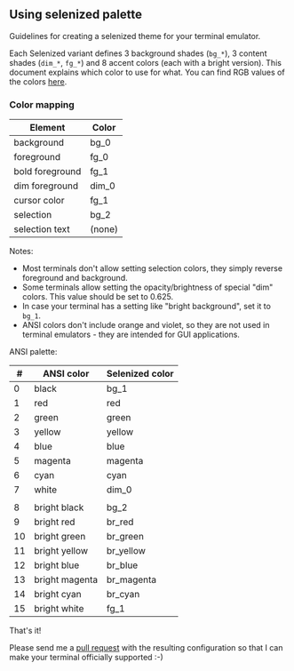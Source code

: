 Using selenized palette
-----------------------

Guidelines for creating a selenized theme for your terminal emulator.

Each Selenized variant defines 3 background shades (`bg_*`), 3 content shades
(`dim_*`, `fg_*`) and 8 accent colors (each with a bright version). This
document explains which color to use for what. You can find RGB values of the
colors [here](the-values.md).


### Color mapping

| Element           | Color  |
| ----------------- | ------ |
| background        | bg_0   |
| foreground        | fg_0   |
| bold foreground   | fg_1   |
| dim foreground    | dim_0  |
| cursor color      | fg_1   |
| selection         | bg_2   |
| selection text    | (none) |

Notes:

* Most terminals don't allow setting selection colors, they simply reverse
  foreground and background.
* Some terminals allow setting the opacity/brightness of special "dim" colors.
  This value should be set to 0.625.
* In case your terminal has a setting like "bright background", set it to
  `bg_1`.
* ANSI colors don't include orange and violet, so they are not used in terminal
  emulators - they are intended for GUI applications.



ANSI palette:

| #   | ANSI color     | Selenized color |
| --- | -------------- | --------------- |
| 0   | black          | bg_1            |
| 1   | red            | red             |
| 2   | green          | green           |
| 3   | yellow         | yellow          |
| 4   | blue           | blue            |
| 5   | magenta        | magenta         |
| 6   | cyan           | cyan            |
| 7   | white          | dim_0           |
|     |                |                 |
| 8   | bright black   | bg_2            |
| 9   | bright red     | br_red          |
| 10  | bright green   | br_green        |
| 11  | bright yellow  | br_yellow       |
| 12  | bright blue    | br_blue         |
| 13  | bright magenta | br_magenta      |
| 14  | bright cyan    | br_cyan         |
| 15  | bright white   | fg_1            |

That's it!

Please send me a [pull request](https://github.com/jan-warchol/selenized/pulls)
with the resulting configuration so that I can make your terminal officially
supported :-)

